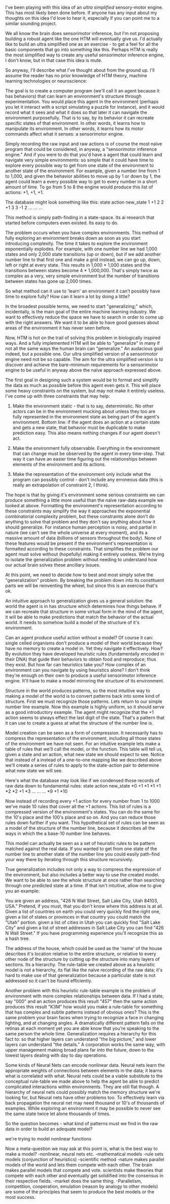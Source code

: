I've been playing with this idea of an *ultra simplified* sensory-motor engine. This has most likely been done before. If anyone has any input about my thoughts on this idea I'd love to hear it, especially if you can point me to a similar sounding project.

We all know the brain does sensorimotor inference, but I'm not proposing building a robust agent like the one HTM will eventually give us. I'd actually like to build an ultra simplified one as an exercise - to get a feel for all the basic components that go into something like this. Perhaps HTM is really the most simplified way to create any useful sensorimotor inference engine, I don't know, but in that case this idea is mute.

So anyway, I'll describe what I've thought about from the ground up. I'll assume the reader has no prior knowledge of HTM theory, machine learning technologies or neuroscience:

The goal is to create a computer program (we'll call it an agent because it has behaviors) that can learn an environment's structure through experimentation. You would place this agent in the environment (perhaps you let it interact with a script simulating a puzzle for instance), and it would record what it sees and what it does so that later it can navigate the environment purposefully. That is to say, by its behavior it can recreate specific states of that environment. In other words, it learns how to manipulate its environment. In other words, it learns how its motor commands affect what it senses: a sensorimotor engine.

Simply recording the raw input and raw actions is of course the most naïve program that could be considered, in anyway, a "sensorimotor inference engine." And if you were to do that you'd have a agent that could learn and navigate very simple environments: so simple that it could have time to explore every possible way to get from one state of the environment to another state of the environment. For example, given a number line from 1 to 1,000, and given the behavior abilities to move up by 1 or down by 1, the agent could learn a every possible way to get to every number in a short amount of time. To go from 5 to 8 the engine would produce this list of actions: +1, +1, +1.

The database might look something like this:
state action new_state
1     +1     2
2     +1     3
3     -1     2
...   ...    ...

This method is simply path-finding in a state-space. Its ai research that started before computers even existed. Its easy to do.

The problem occurs when you have complex environments. This method of fully exploring an environment breaks down as soon as you start introducing complexity. The time it takes to explore the environment exponentially explodes. For example, with one number line we had 1,000 states and only 2,000 state transitions (up or down), but if we add another number line to that first one and make a grid instead, we can go up, down, left or right at every state. This results in 1,000 * 1,000 states and the transitions between states become 4 * 1,000,000. That's simply twice as complex as a very, very simple environment but the number of transitions between states has gone up 2,000 times.

So what method can it use to 'learn' an environment it can't possibly have time to explore fully? How can it learn a lot by doing a little?

In the broadest possible terms, we need to start "generalizing;" which, incidentally, is the main goal of the entire machine learning industry. We want to effectively reduce the space we have to search in order to come up with the right answers. We want it to be able to have good guesses about areas of the environment it has never seen before.

Now, HTM is hot on the trail of solving this problem in biologically inspired ways. And a fully implemented HTM will be able to "generalize" in many if not all the same ways the human brain can "generalize." An audacious goal indeed, but a possible one. Our ultra simplified version of a sensorimotor engine need not be so capable. The aim for the ultra simplified version is to discover and achieve the bare-minimum requirements for a sensorimotor engine to be useful in anyway above the naïve approach expressed above.

The first goal in designing such a system would be to format and simplify the data as much as possible before this agent even gets it. This will place some heavy constraints on the system, but may not make it entirely useless. I've come up with three constraints that may help:

1. Make the environment static - that is to say, deterministic. No other actors can be in the environment mucking about unless they too are fully represented in the environment state as being part of the agent's environment. Bottom line: if the agent does an action at a certain state and gets a new state, that behavior must be duplicable to make prediction easy. This also means nothing changes if our agent doesn't act.

2. Make the environment fully observable. Everything in the environment that can change must be observed by the agent in every time-step. That way it can have an easier time figuring out the relationships between elements of the environment and its actions.

3. Make the representation of the environment only include what the program can possibly control - don't include any erroneous data (this is really an extrapolation of constraint 2, I think).

The hope is that by giving it's environment some serious constraints we can produce something a little more useful than the naïve raw-data example we looked at above. Formatting the environment's representation according to these constraints may simplify the way it approaches the exponential combinatorial complexity problem, but these constraints alone don't do anything to solve that problem and they don't say anything about how it should generalize. For instance human perception is noisy, and partial in nature (we can't see the whole universe at every moment), and its a massive amount of data (billions of sensors throughout the body). None of these features would be present if the environment's representation is formatted according to these constraints. That simplifies the problem our agent must solve without (hopefully) making it entirely useless. We're trying to isolate the generalization problem without needing to understand how our actual brain solves these ancillary issues.

At this point, we need to decide how to best and most simply solve the "generalization" problem. By breaking the problem down into its constituent parts we will be reinventing the wheel, but since this is an exercise that's ok.

An intuitive approach to generalization gives us a general solution: the world the agent is in has structure which determines how things behave. If we can recreate that structure in some virtual form in the mind of the agent, it will be able to make predictions that match the behavior of the actual world. It needs to somehow build a model of the structure of it's environment.

Can an agent produce useful action without a model? Of course it can: single celled organisms don't produce a model of their world because they have no memory to create a model in. Yet they navigate it effectively. How? By evolution they have developed heuristic rules (fundamentally encoded in their DNA) that guide their behaviors to obtain food and reproduce; thus they exist. But how far can heuristics take you? How complex of an environment can you navigate by using heuristics alone? I don't think they're enough on their own to produce a useful sensorimotor inference engine. It'll have to make a model mirroring the structure of its environment.

Structure in the world produces patterns, so the most intuitive way to making a model of the world is to convert patterns back into some kind of structure. First we must recognize those patterns. Lets return to our simple number line example. Now this example is highly uniform, so it should serve as a good introductory example. The agent might recognize that the +1 action seems to always effect the last digit of the state. That's a pattern that it can use to create a guess at what the structure of the number line is.

Model creation can be seen as a form of compression. It necessarily has to compress the representation of the environment, including all those states of the environment we have not seen. For an intuitive example lets make a table of rules that we'll call the model, or the function. This table will tell us, given a state and an action, what new state we should expect to see. Notice that instead of a instead of a one-to-one mapping like we described above we'll create a series of rules to apply to the state-action pair to determine what new state we will see.

Here's what the database may look like if we condensed those records of raw data down to fundamental rules:
state action new_state
\*0   +1     \*1
\*1   +1     \*2
\*2   +1     \*3
...   ...    ...
\*9   +1     \*10

Now instead of recording every +1 action for every number from 1 to 1000 we've made 10 rules that cover all the +1 actions. This list of rules is a compressed version of the environment's states. You can do the same for the 10's place and the 100's place and so on. And you can reduce those rules down further if you want. This hypothetical set of rules can be seen as a model of the structure of the number line, because it describes all the ways in which the a base-10 number line behaves.

This model can actually be seen as a set of heuristic rules to be pattern matched against the real data. If you wanted to get from one state of the number line to another state of the number line you could easily path-find your way there by iterating through this structure recursively.

True generalization includes not only a way to compress the expression of the environment, but also includes a better way to use the created model. We want to be able to see the whole structure at once rather than searching through one predicted state at a time. If that isn't intuitive, allow me to give you an example:

You are given an address, "426 N Wall Street, Salt Lake City, Utah 84103, USA." Pretend, if you must, that you don't know where this address is at all. Given a list of countries on earth you could very quickly find the right one, given a list of states or provinces in that country you could match the "Utah" portion. given a list of cities in Utah you can quickly find "Salt Lake City" and given a list of street addresses in Salt Lake City you can find "426 N Wall Street." If you have programming experience you'll recognize this as a hash tree.

The address of the house, which could be used as the 'name' of the house describes it's location relative to the entire structure, or relative to every other node of the structure by cutting up the structure into many layers of sections. Its a hierarchy. The rule-table we created above as a heuristic model is not a hierarchy, its flat like the naïve recording of the raw data; it's hard to make use of that generalization because a particular state is not addressed so it can't be found efficiently.

Another problem with this heuristic rule-table example is the problem of environment with more complex relationships between data. If I had a state, say "000" and an action produces this result "457" then the same action produces this result "K3M" how would you make a rule-table for something that has complex and subtle patterns instead of obvious ones? This is the same problem your brain faces when trying to recognize a face in changing lighting, and at changing angles. A dramatically different pattern falls on the retinas at each moment yet you are able know that you're speaking to the same person the whole time. Generalization requires a hierarchy for this fact to: so that higher layers can understand "the big picture," and lower layers can understand "the details." A corporation works the same way, with upper management making broad plans far into the future, down to the lowest layers dealing with day to day operations.

Some kinds of Neural Nets can encode nonlinear data. Neural nets learn the appropriate weights of connections between elements in the data; it learns what is correlated with what. Neural nets could be a viable substitute to the conceptual rule-table we made above to help the agent be able to predict complicated interactions within environments. They are still flat though. A hierarchy of neural nets could possibly match the memory structure we're looking for, but Neural nets have other problems too. To effectively learn via back propagation the neural net may need thousand or 10's of thousands of examples. While exploring an environment it may be possible to never see the same state twice let alone thousands of times.  

So the question becomes - what kind of patterns must we find in the raw data in order to build an adequate model?

we're trying to model nonlinear functions

Now a meta-question we may ask at this point is, what is the best way to make a model?
-nonlinear, neural nets etc.
-mathematical models
-rule sets models (conjunction of heuristics)
-scientific method
-nature makes parallel models of the world and lets them compete with each other. The brain makes parallel models that compete and vote. scientists make theories that compete with each other and eventually get solidified into the consensus in their respective fields.
-market does the same thing.
-Parallelism, competition, cooperation, emulation (reason by analogy to other models) are some of the principles that seem to produce the best models or the most success.
